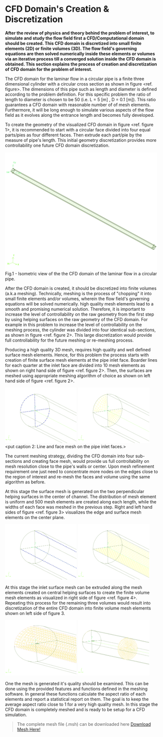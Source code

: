 # CFD Domain's Creation & Discretization

**After the review of physics and theory behind the problem of interest, to simulate and study the flow field first a CFD/Computational domain should be created. This CFD domain is discretized into small finite elements (2D) or finite volumes (3D). The flow field's governing equations are then solved numerically inside these elements or volumes via an iterative process till a converged solution inside the CFD domain is obtained. This section explains the process of creation and discretization of CFD domain for the problem of interest.**

The CFD domain for the laminar flow in a circular pipe is a finite three dimensional cylinder with a circular cross section as shown in figure <ref. figure>. The dimensions of this pipe such as length and diameter is defined according to the problem definition. For this specific problem the ratio of length to diameter is chosen to be 50 (i.e. L = 5 [m] , D = 0.1 [m]). This ratio guarantees a CFD domain with reasonable number of of mesh elements. Furthermore, it will be long enough to simulate various aspects of the flow field as it evolves along the entrance length and becomes fully developed.

To create the geometry of the visualized CFD domain in figure <ref. figure 1>, it is recommended to start with a circular face divided into four equal parts/pies as four different faces. Then extrude each part/pie by the measure of pipe's length. This initial geometry discretization provides more controllability one future CFD domain discretization.

<img src="./Images/CFD_domain_full.png" width="500">
</br>
Fig.1 - Isometric view of the the CFD domain of the laminar flow in a circular pipe.

After the CFD domain is created, it should be discretized into finite volumes (a.k.a meshing). Technically, meshing is the process of "chopping" it into small finite elements and/or volumes, wherein the flow field's governing equations will be solved numerically. high quality mesh elements lead to a smooth and promising numerical solution. Therefore, it is important to increase the level of controllability on the raw geometry from the first step by using helping surfaces on the raw geometry of the CFD domain. For example in this problem to increase the level of controllability on the meshing process, the cylinder was divided into four identical sub-sections, as shown in figure <ref. figure 2>. This large discretization would provide full controllability for the future meshing or re-meshing process.

Producing a high quality 3D mesh, requires high quality and well defined surface mesh elements. Hence, for this problem the process starts with creation of finite surface mesh elements at the pipe inlet face. Boarder lines for each quarter at the inlet face are divided into 10 mesh elements as shown on right hand side of figure <ref. figure 2>. Then, the surfaces are meshed using appropriate meshing algorithm of choice as shown on left hand side of figure <ref. figure 2>.

<img src="./Images/CFD_domain_inlet_linemesh.png" width="235"> <img src="./Images/CFD_domain_inlet_facemesh.png" width="235">
<put caption 2: Line and face mesh on the pipe inlet faces.>

 The current meshing strategy, dividing the CFD domain into four sub-sections and creating face mesh, would provide us full controllability on mesh resolution close to the pipe's walls or center. Upon mesh refinement requirement one just need to concentrate more nodes on the edges close to the region of interest and re-mesh the faces and volume using the same algorithm as before.

At this stage the surface mesh is generated on the two perpendicular helping surfaces in the center of channel. The distribution of mesh element is uniform and 500 mesh elements are created along each length, while the widths of each face was meshed in the previous step. Right and left hand sides of figure <ref. figure 3> visualizes the edge and surface mesh elements on the center plane.

<img src="./Images/CFD_domain_center_linemesh.png" width="235">
<img src="./Images/CFD_domain_center_facemesh.png" width="235">
<put caption 3: Edge and face mesh on the central helping surfaces.>

At this stage the inlet surface mesh can be extruded along the mesh elements created on central helping surfaces to create the finite volume mesh elements as visualized in right side of figure <ref. figure 4>. Repeating this process for the remaining three volumes would result into discretization of the entire CFD domain into finite volume mesh elements shown on left side of figure 3.

<img src="./Images/CFD_domain_halve_vol_mesh.png" width="235">
<img src="./Images/CFD_domain_cut_vol_mesh.png" width="235">
<put caption 4: The finite volume mesh elements created using the surface mesh elements.>

One the mesh is generated it's quality should be examined. This can be done using the provided features and functions defined in the meshing software. In general these functions calculate the aspect ratio of each elements and report a statistical report on them. The goal is to keep the average aspect ratio close to 1 for a very high quality mesh. In this stage the CFD domain is completely meshed and is ready to be setup for a CFD simulation.

<More explanations can be added here on the concept of mesh examination.>



> The complete mesh file (.msh) can be downloaded here [Download Mesh Here!](link)
